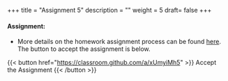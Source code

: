 +++
title = "Assignment 5"
description = ""
weight = 5
draft= false
+++


#### Assignment:
- More details on the homework assignment process can be found [here](/mgmt6560-sp18/assignments/). The button to accept the assignment is below.

{{< button href="https://classroom.github.com/a/xUmyiMh5" >}} Accept the Assignment {{< /button >}}
